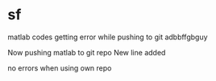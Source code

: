 # sf
matlab codes
getting error while pushing to git
adbbffgbguy

Now pushing matlab to git repo
New line added

no errors when using own repo